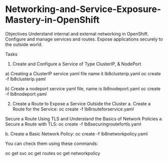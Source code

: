 # Networking-and-Service-Exposure-Mastery-in-OpenShift

Objectives
Understand internal and external networking in OpenShift.
Configure and manage services and routes.
Expose applications securely to the outside world.


Tasks

1. Create and Configure a Service of Type ClusterIP, & NodePort
   
a) Creating a ClusterIP service yaml file name it lb8clusterip.yaml
oc create -f lb8clusterip.yaml

b) Create a nodeport service yaml file, name is lb8nodeport.yaml 
oc create -f lb8nodeport.yaml

2. Create a Route to Expose a Service Outside the Cluster
a. Create a Route for the Service:
oc create -f lb8routeforservice.yaml

Secure a Route Using TLS and Understand the Basics of Network Policies
a. Secure a Route with TLS:
oc create -f lb8securingroutefortls.yaml

b. Create a Basic Network Policy:
oc create -f lb8networkpolicy.yaml


You can check them using these commands: 

oc get svc
oc get routes
oc get networkpolicy
